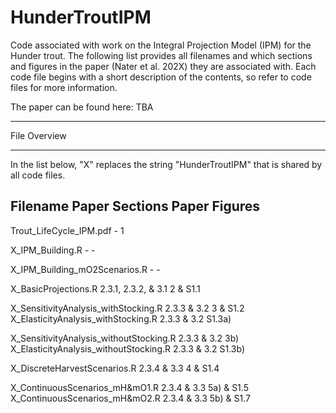 # HunderTroutIPM
Code associated with work on the Integral Projection Model (IPM) for the Hunder trout.
The following list provides all filenames and which sections and figures in the paper
(Nater et al. 202X) they are associated with.
Each code file begins with a short description of the contents, so refer to code files
for more information. 

The paper can be found here: TBA

*************
File Overview
*************
In the list below, "X" replaces the string "HunderTroutIPM" that is shared by all code files. 

Filename                                        Paper Sections           Paper Figures
-------------------------------------------------------------------------------------------------

Trout_LifeCycle_IPM.pdf                         -                        1

X_IPM_Building.R                                -                        -

X_IPM_Building_mO2Scenarios.R                   -                        -

X_BasicProjections.R                           2.3.1, 2.3.2, & 3.1       2 & S1.1                           

X_SensitivityAnalysis_withStocking.R           2.3.3 & 3.2               3 & S1.2
X_ElasticityAnalysis_withStocking.R            2.3.3 & 3.2               S1.3a)

X_SensitivityAnalysis_withoutStocking.R        2.3.3 & 3.2               3b)
X_ElasticityAnalysis_withoutStocking.R         2.3.3 & 3.2               S1.3b)

X_DiscreteHarvestScenarios.R                   2.3.4 & 3.3               4 & S1.4

X_ContinuousScenarios_mH&mO1.R                 2.3.4 & 3.3               5a) & S1.5
X_ContinuousScenarios_mH&mO2.R                 2.3.4 & 3.3               5b) & S1.7
